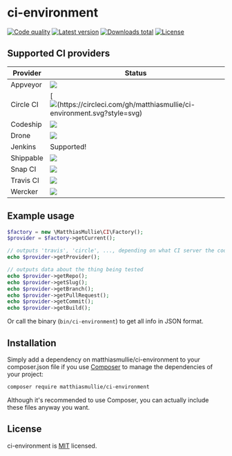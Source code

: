 # ci-environment

[![Code quality](http://img.shields.io/scrutinizer/g/matthiasmullie/ci-environment.svg)](https://scrutinizer-ci.com/g/matthiasmullie/ci-environment)
[![Latest version](http://img.shields.io/packagist/v/matthiasmullie/ci-environment.svg)](https://packagist.org/packages/matthiasmullie/ci-environment)
[![Downloads total](http://img.shields.io/packagist/dt/matthiasmullie/ci-environment.svg)](https://packagist.org/packages/matthiasmullie/ci-environment)
[![License](http://img.shields.io/packagist/l/matthiasmullie/ci-environment.svg)](https://github.com/matthiasmullie/ci-environment/blob/master/LICENSE)


## Supported CI providers

Provider | Status
--- | ---
Appveyor | [![](https://ci.appveyor.com/api/projects/status/c4x14o1v81bgodv0?svg=true)](https://ci.appveyor.com/project/matthiasmullie/ci-environment)
Circle CI | [![(https://circleci.com/gh/matthiasmullie/ci-environment.svg?style=svg)](https://circleci.com/gh/matthiasmullie/ci-environment)
Codeship | [![](https://codeship.com/projects/d65fa110-b318-0133-2330-0e52fcdb9711/status?branch=master)](https://codeship.com/projects/133591)
Drone | [![](https://drone.io/github.com/matthiasmullie/ci-environment/status.png)](https://drone.io/github.com/matthiasmullie/ci-environment)
Jenkins | Supported!
Shippable | [![](https://api.shippable.com/projects/56bdaae41895ca447473e35d/badge/master)](https://app.shippable.com/projects/56bdaae41895ca447473e35d)
Snap CI | [![](https://snap-ci.com/matthiasmullie/ci-environment/branch/master/build_image)](https://snap-ci.com/matthiasmullie/ci-environment)
Travis CI | [![](https://api.travis-ci.org/matthiasmullie/ci-environment.svg?branch=master)](https://travis-ci.org/matthiasmullie/ci-environment)
Wercker | [![](https://app.wercker.com/status/28ed29f990ed347f218680c4d08369c8/s)](https://app.wercker.com/project/bykey/28ed29f990ed347f218680c4d08369c8)


## Example usage

```php
$factory = new \MatthiasMullie\CI\Factory();
$provider = $factory->getCurrent();

// outputs 'travis', 'circle', ..., depending on what CI server the code is run
echo $provider->getProvider();

// outputs data about the thing being tested
echo $provider->getRepo();
echo $provider->getSlug();
echo $provider->getBranch();
echo $provider->getPullRequest();
echo $provider->getCommit();
echo $provider->getBuild();
```

Or call the binary (`bin/ci-environment`) to get all info in JSON format.


## Installation

Simply add a dependency on matthiasmullie/ci-environment to your composer.json file
if you use [Composer](https://getcomposer.org/) to manage the dependencies of
your project:

```sh
composer require matthiasmullie/ci-environment
```

Although it's recommended to use Composer, you can actually include these files
anyway you want.


## License

ci-environment is [MIT](http://opensource.org/licenses/MIT) licensed.
